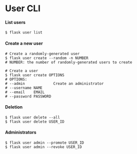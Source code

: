 # User CLI

#### List users

```shell
$ flask user list
```

#### Create a new user

```shell
# Create a randomly-generated user
$ flask user create --random -n NUMBER
# NUMBER: the number of randomly-generated users to create

# Create a user
$ flask user create OPTIONS
# OPTIONS:
# --admin             Create an administrator
# --username NAME
# --email    EMAIL
# --password PASSWORD
```

#### Deletion

```shell
$ flask user delete --all
$ flask user delete USER_ID
```

#### Administrators

```shell
$ flask user admin --promote USER_ID
$ flask user admin --revoke USER_ID
```
